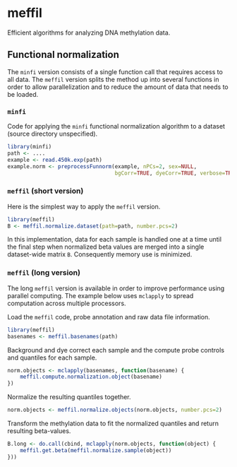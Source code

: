 # meffil
Efficient algorithms for analyzing DNA methylation data.

## Functional normalization
The `minfi` version consists of a single function call
that requires access to all data.
The `meffil` version splits the method up into several functions
in order to allow parallelization
and to reduce the amount of data that needs to be loaded.

### `minfi` 
Code for applying the `minfi` functional normalization algorithm
to a dataset (source directory unspecified).
```r
library(minfi)
path <- ....
example <- read.450k.exp(path)
example.norm <- preprocessFunnorm(example, nPCs=2, sex=NULL,
                                  bgCorr=TRUE, dyeCorr=TRUE, verbose=TRUE)
```
### `meffil` (short version)
Here is the simplest way to apply the `meffil` version.
```r
library(meffil)
B <- meffil.normalize.dataset(path=path, number.pcs=2)
```
In this implementation, data for each sample is handled one at a time
until the final step when normalized beta values are merged into
a single dataset-wide matrix `B`.
Consequently memory use is minimized.

### `meffil` (long version)
The long `meffil` version is available in order to
improve performance using parallel computing.
The example below uses `mclapply` to spread computation across multiple processors.

Load the `meffil` code, probe annotation and
raw data file information.
```r
library(meffil)
basenames <- meffil.basenames(path)
```

Background and dye correct each sample and the compute probe controls and quantiles
for each sample.
```r
norm.objects <- mclapply(basenames, function(basename) {
    meffil.compute.normalization.object(basename)
})
```

Normalize the resulting quantiles together. 
```r
norm.objects <- meffil.normalize.objects(norm.objects, number.pcs=2)
```

Transform the methylation data to fit the normalized quantiles
and return resulting beta-values.
```r
B.long <- do.call(cbind, mclapply(norm.objects, function(object) {
    meffil.get.beta(meffil.normalize.sample(object)) 
}))
```


